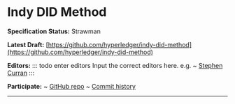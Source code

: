 Indy DID Method
==================

**Specification Status:** Strawman

**Latest Draft:**
  [https://github.com/hyperledger/indy-did-method](https://github.com/hyperledger/indy-did-method)

**Editors:**
::: todo enter editors
Input the correct editors here.
e.g. ~ [Stephen Curran](https://github.com/swcurran)
:::
<!-- -->
**Participate:**
~ [GitHub repo](https://github.com/hyperledger/indy-did-method)
~ [Commit history](https://github.com/hyperledger/indy-did-method/commits/main)

------------------------------------
